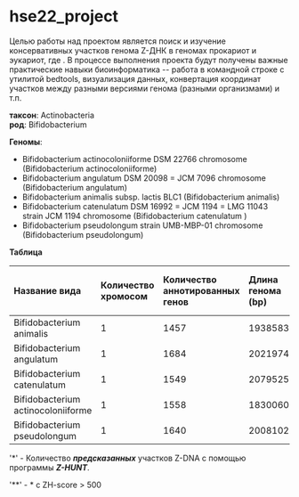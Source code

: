 # hse22_project
Целью работы над проектом является поиск и изучение консервативных участков генома Z-ДНК в геномах прокариот и эукариот, где . В процессе выполнения проекта будут получены важные практические навыки биоинформатика -- работа в командной строке с утилитой bedtools, визуализация данных, конвертация координат участков между разными версиями генома (разными организмами) и т.п.

**таксон**: Actinobacteria  
**род**: Bifidobacterium 

**Геномы**: 
- Bifidobacterium actinocoloniiforme DSM 22766 chromosome  (Bifidobacterium actinocoloniiforme)
- Bifidobacterium angulatum DSM 20098 = JCM 7096 chromosome (Bifidobacterium angulatum)
- Bifidobacterium animalis subsp. lactis BLC1 (Bifidobacterium animalis)
- Bifidobacterium catenulatum DSM 16992 = JCM 1194 = LMG 11043 strain JCM 1194 chromosome (Bifidobacterium catenulatum )
- Bifidobacterium pseudolongum strain UMB-MBP-01 chromosome (Bifidobacterium pseudolongum)

**Таблица** 

|Название вида                        |Количество хромосом| Количество аннотированных генов | Длина генома (bp)  | Кол-во участков Z-DNA* |Кол-во участков Z-DNA** |
|:------------------------------------|:------------------|:--------------------------------|:-------------------|:------------------------|:--------------------------|
|Bifidobacterium animalis             | 1                 | 1457                            |1938583             |1938583                  |27687                      |
|Bifidobacterium angulatum            | 1                 | 1684                            |2021974             |2021974                  |19073                      |
|Bifidobacterium catenulatum          | 1                 | 1549                            |2079525             |2079525                  |17128                      |
|Bifidobacterium actinocoloniiforme   | 1                 | 1558                            |1830060             |1830060                  |15248                      |
|Bifidobacterium pseudolongum         | 1                 | 1640                            |2008102             |2008102                  |53153                      |

 '*' - Количество ***предсказанных*** участков Z-DNA с помощью программы ***Z-HUNT***.

 '**' - * с ZH-score > 500 
